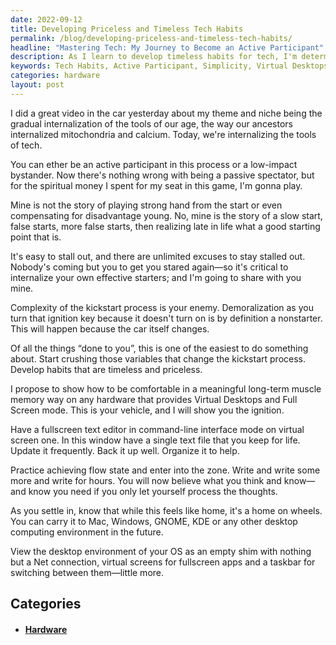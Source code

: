 ```yaml
---
date: 2022-09-12
title: Developing Priceless and Timeless Tech Habits
permalink: /blog/developing-priceless-and-timeless-tech-habits/
headline: "Mastering Tech: My Journey to Become an Active Participant"
description: As I learn to develop timeless habits for tech, I'm determined to become an active participant in the process. I'm sharing my own tips on how to get started and emphasizing the importance of simplicity. I'm proposing to show how to become comfortable with any hardware and virtual desktops, and encouraging the practice of entering flow state and writing. Join me on my journey to master tech and become an active participant.
keywords: Tech Habits, Active Participant, Simplicity, Virtual Desktops, Flow State, Writing, Master Tech, Internalizing, Tools, Effective Starters, Hardware, Fullscreen Mode
categories: hardware
layout: post
---
```


I did a great video in the car yesterday about my theme and niche being the
gradual internalization of the tools of our age, the way our ancestors
internalized mitochondria and calcium. Today, we're internalizing the tools of
tech.

You can ether be an active participant in this process or a low-impact
bystander. Now there's nothing wrong with being a passive spectator, but for
the spiritual money I spent for my seat in this game, I'm gonna play.

Mine is not the story of playing strong hand from the start or even compensating
for disadvantage young. No, mine is the story of a slow start, false starts,
more false starts, then realizing late in life what a good starting point that
is.

It's easy to stall out, and there are unlimited excuses to stay stalled out.
Nobody's coming but you to get you stared again—so it's critical to internalize
your own effective starters; and I'm going to share with you mine.

Complexity of the kickstart process is your enemy. Demoralization as you turn
that ignition key because it doesn't turn on is by definition a nonstarter.
This will happen because the car itself changes.

Of all the things “done to you”, this is one of the easiest to do something
about. Start crushing those variables that change the kickstart process.
Develop habits that are timeless and priceless.

I propose to show how to be comfortable in a meaningful long-term muscle memory
way on any hardware that provides Virtual Desktops and Full Screen mode. This
is your vehicle, and I will show you the ignition.

Have a fullscreen text editor in command-line interface mode on virtual screen
one. In this window have a single text file that you keep for life. Update it
frequently. Back it up well. Organize it to help.

Practice achieving flow state and enter into the zone. Write and write some
more and write for hours. You will now believe what you think and know—and know
you need if you only let yourself process the thoughts.

As you settle in, know that while this feels like home, it's a home on wheels.
You can carry it to Mac, Windows, GNOME, KDE or any other desktop computing
environment in the future.

View the desktop environment of your OS as an empty shim with nothing but a Net
connection, virtual screens for fullscreen apps and a taskbar for switching
between them—little more.


## Categories

<ul>
<li><h4><a href='/hardware/'>Hardware</a></h4></li></ul>